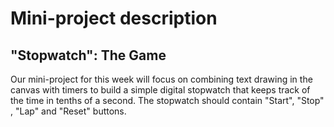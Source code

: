 Mini-project description
========================
"Stopwatch": The Game
---------------------

Our mini-project for this week will focus on combining text drawing in the canvas with timers to build a simple digital stopwatch that keeps track of the time in tenths of a second. The stopwatch should contain "Start", "Stop" , "Lap" and "Reset" buttons.
